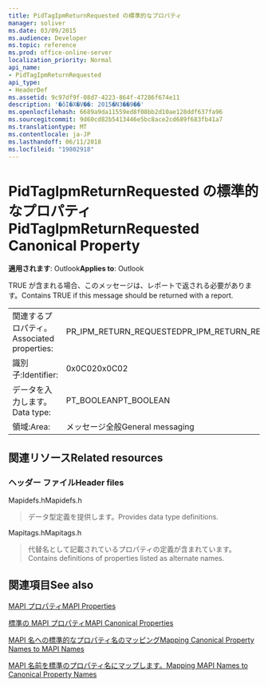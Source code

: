 ```yaml
---
title: PidTagIpmReturnRequested の標準的なプロパティ
manager: soliver
ms.date: 03/09/2015
ms.audience: Developer
ms.topic: reference
ms.prod: office-online-server
localization_priority: Normal
api_name:
- PidTagIpmReturnRequested
api_type:
- HeaderDef
ms.assetid: 9c97df9f-08d7-4223-864f-47286f674e11
description: '�ŏI�X�V��: 2015�N3��9��'
ms.openlocfilehash: 6689a9da11559ed8f08bb2d10ae128ddf637fa96
ms.sourcegitcommit: 9d60cd82b5413446e5bc8ace2cd689f683fb41a7
ms.translationtype: MT
ms.contentlocale: ja-JP
ms.lasthandoff: 06/11/2018
ms.locfileid: "19802918"
---
```

# <a name="pidtagipmreturnrequested-canonical-property"></a><span data-ttu-id="83297-103">PidTagIpmReturnRequested の標準的なプロパティ</span><span class="sxs-lookup"><span data-stu-id="83297-103">PidTagIpmReturnRequested Canonical Property</span></span>

  
  
<span data-ttu-id="83297-104">**適用されます**: Outlook</span><span class="sxs-lookup"><span data-stu-id="83297-104">**Applies to**: Outlook</span></span> 
  
<span data-ttu-id="83297-105">TRUE が含まれる場合、このメッセージは、レポートで返される必要があります。</span><span class="sxs-lookup"><span data-stu-id="83297-105">Contains TRUE if this message should be returned with a report.</span></span>
  
|||
|:-----|:-----|
|<span data-ttu-id="83297-106">関連するプロパティ。</span><span class="sxs-lookup"><span data-stu-id="83297-106">Associated properties:</span></span>  <br/> |<span data-ttu-id="83297-107">PR_IPM_RETURN_REQUESTED</span><span class="sxs-lookup"><span data-stu-id="83297-107">PR_IPM_RETURN_REQUESTED</span></span>  <br/> |
|<span data-ttu-id="83297-108">識別子:</span><span class="sxs-lookup"><span data-stu-id="83297-108">Identifier:</span></span>  <br/> |<span data-ttu-id="83297-109">0x0C02</span><span class="sxs-lookup"><span data-stu-id="83297-109">0x0C02</span></span>  <br/> |
|<span data-ttu-id="83297-110">データを入力します。</span><span class="sxs-lookup"><span data-stu-id="83297-110">Data type:</span></span>  <br/> |<span data-ttu-id="83297-111">PT_BOOLEAN</span><span class="sxs-lookup"><span data-stu-id="83297-111">PT_BOOLEAN</span></span>  <br/> |
|<span data-ttu-id="83297-112">領域:</span><span class="sxs-lookup"><span data-stu-id="83297-112">Area:</span></span>  <br/> |<span data-ttu-id="83297-113">メッセージ全般</span><span class="sxs-lookup"><span data-stu-id="83297-113">General messaging</span></span>  <br/> |
   
## <a name="related-resources"></a><span data-ttu-id="83297-114">関連リソース</span><span class="sxs-lookup"><span data-stu-id="83297-114">Related resources</span></span>

### <a name="header-files"></a><span data-ttu-id="83297-115">ヘッダー ファイル</span><span class="sxs-lookup"><span data-stu-id="83297-115">Header files</span></span>

<span data-ttu-id="83297-116">Mapidefs.h</span><span class="sxs-lookup"><span data-stu-id="83297-116">Mapidefs.h</span></span>
  
> <span data-ttu-id="83297-117">データ型定義を提供します。</span><span class="sxs-lookup"><span data-stu-id="83297-117">Provides data type definitions.</span></span>
    
<span data-ttu-id="83297-118">Mapitags.h</span><span class="sxs-lookup"><span data-stu-id="83297-118">Mapitags.h</span></span>
  
> <span data-ttu-id="83297-119">代替名として記載されているプロパティの定義が含まれています。</span><span class="sxs-lookup"><span data-stu-id="83297-119">Contains definitions of properties listed as alternate names.</span></span>
    
## <a name="see-also"></a><span data-ttu-id="83297-120">関連項目</span><span class="sxs-lookup"><span data-stu-id="83297-120">See also</span></span>



[<span data-ttu-id="83297-121">MAPI プロパティ</span><span class="sxs-lookup"><span data-stu-id="83297-121">MAPI Properties</span></span>](mapi-properties.md)
  
[<span data-ttu-id="83297-122">標準の MAPI プロパティ</span><span class="sxs-lookup"><span data-stu-id="83297-122">MAPI Canonical Properties</span></span>](mapi-canonical-properties.md)
  
[<span data-ttu-id="83297-123">MAPI 名への標準的なプロパティ名のマッピング</span><span class="sxs-lookup"><span data-stu-id="83297-123">Mapping Canonical Property Names to MAPI Names</span></span>](mapping-canonical-property-names-to-mapi-names.md)
  
[<span data-ttu-id="83297-124">MAPI 名前を標準のプロパティ名にマップします。</span><span class="sxs-lookup"><span data-stu-id="83297-124">Mapping MAPI Names to Canonical Property Names</span></span>](mapping-mapi-names-to-canonical-property-names.md)

